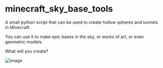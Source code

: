 minecraft_sky_base_tools
============
A small python script that can be used to create hollow spheres and tunnels in Minecraft.

You can use it to make epic bases in the sky, or works of art, or even geometric models.

What will you create?

![image](https://dl.dropboxusercontent.com/u/5724095/images/Githubpics/2014-12-07_14.14.18.png)